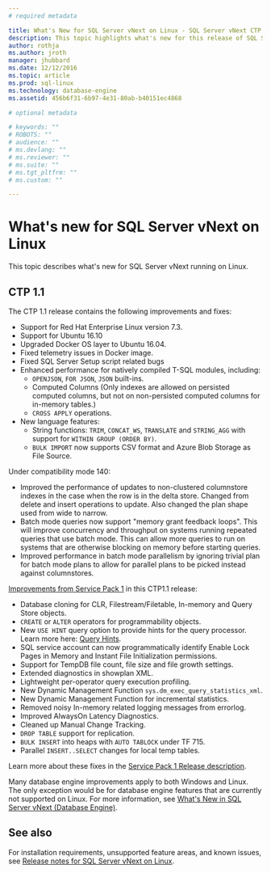 ```yaml
---
# required metadata

title: What's New for SQL Server vNext on Linux - SQL Server vNext CTP 1.1 | Microsoft Docs
description: This topic highlights what's new for this release of SQL Server vNext on Linux.
author: rothja 
ms.author: jroth 
manager: jhubbard
ms.date: 12/12/2016
ms.topic: article
ms.prod: sql-linux
ms.technology: database-engine
ms.assetid: 456b6f31-6b97-4e31-80ab-b40151ec4868

# optional metadata

# keywords: ""
# ROBOTS: ""
# audience: ""
# ms.devlang: ""
# ms.reviewer: ""
# ms.suite: ""
# ms.tgt_pltfrm: ""
# ms.custom: ""

---
```

# What's new for SQL Server vNext on Linux

This topic describes what's new for SQL Server vNext running on Linux.

## CTP 1.1

The CTP 1.1 release contains the following improvements and fixes:
- Support for Red Hat Enterprise Linux version 7.3.
- Support for Ubuntu 16.10
- Upgraded Docker OS layer to Ubuntu 16.04.
- Fixed telemetry issues in Docker image.
- Fixed SQL Server Setup script related bugs
- Enhanced performance for natively compiled T-SQL modules, including:
    - `OPENJSON`, `FOR JSON`, `JSON` built-ins.
    - Computed Columns (Only indexes are allowed on persisted computed columns, but not on non-persisted computed columns for in-memory tables.)
    - `CROSS APPLY` operations.
- New language features:
    - String functions: `TRIM`, `CONCAT_WS`, `TRANSLATE` and `STRING_AGG` with support for `WITHIN GROUP (ORDER BY)`.
    - `BULK IMPORT` now supports CSV format and Azure Blob Storage as File Source.

Under compatibility mode 140:

- Improved the performance of updates to non-clustered columnstore indexes in the case when the row is in the delta store. Changed from delete and insert operations to update. Also changed the plan shape used from wide to narrow.
- Batch mode queries now support "memory grant feedback loops". This will improve concurrency and throughput on systems running repeated queries that use batch mode. This can allow more queries to run on systems that are otherwise blocking on memory before starting queries.
- Improved performance in batch mode parallelism by ignoring trivial plan for batch mode plans to allow for parallel plans to be picked instead against columnstores. 

[Improvements from Service Pack 1](https://blogs.msdn.microsoft.com/sqlreleaseservices/sql-server-2016-service-pack-1-sp1-released/) in this CTP1.1 release:
- Database cloning for CLR, Filestream/Filetable, In-memory and Query Store objects.
- `CREATE` or `ALTER` operators for programmability objects. 
- New `USE HINT` query option to provide hints for the query processor. Learn more here: [Query Hints](https://msdn.microsoft.com/en-us/library/ms181714.aspx).
- SQL service account can now programmatically identify Enable Lock Pages in Memory and Instant File Initialization permissions.
- Support for TempDB file count, file size and file growth settings. 
- Extended diagnostics in showplan XML.
- Lightweight per-operator query execution profiling.
- New Dynamic Management Function `sys.dm_exec_query_statistics_xml`.
- New Dynamic Management Function for incremental statistics. 
- Removed noisy In-memory related logging messages from errorlog.
- Improved AlwaysOn Latency Diagnostics.
- Cleaned up Manual Change Tracking.
- `DROP TABLE` support for replication.
- `BULK INSERT` into heaps with `AUTO TABLOCK` under TF 715.
- Parallel `INSERT..SELECT` changes for local temp tables.

Learn more about these fixes in the [Service Pack 1 Release description](https://blogs.msdn.microsoft.com/sqlreleaseservices/sql-server-2016-service-pack-1-sp1-released/).

Many database engine improvements apply to both Windows and Linux. The only exception would be for database engine features that are currently not supported on Linux. For more information, see [What's New in SQL Server vNext (Database Engine)](https://msdn.microsoft.com/library/mt775028).

## See also

For installation requirements, unsupported feature areas, and known issues, see [Release notes for SQL Server vNext on Linux](sql-server-linux-release-notes.md).
